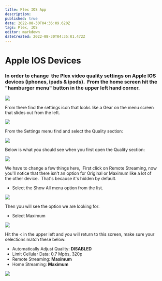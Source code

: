```yaml
---
title: Plex IOS App
description: 
published: true
date: 2022-08-30T04:36:09.620Z
tags: Plex, IOS
editor: markdown
dateCreated: 2022-08-30T04:35:01.472Z
---
```

# Apple IOS Devices

### In order to change  the Plex video quality settings on Apple IOS devices (iphones, ipads & ipods).  From the home screen hit the "hamburger menu" button in the upper left hand corner.

![](https://mediaclients.wiki/client%20screen%20shots/ios/iphone.png)

From there find the settings icon that looks like a Gear on the menu screen that slides out from the left.

![](https://mediaclients.wiki/client%20screen%20shots/ios/iphone1.png)

From the Settings menu find and select the Quality section:

![](https://mediaclients.wiki/client%20screen%20shots/ios/iphone2.png)

Below is what you should see when you first open the Quality section:

![](https://mediaclients.wiki/client%20screen%20shots/ios/iphone3.png)

We have to change a few things here,  First click on Remote Streaming, now you'll notice that there isn't an option for Original or Maximum like a lot of the other device.  That's because it's hidden by default.

-   Select the Show All menu option from the list.

![](https://mediaclients.wiki/client%20screen%20shots/ios/iphone4.png)

Then you will see the option we are looking for:

-   Select Maximum

![](https://mediaclients.wiki/client%20screen%20shots/ios/iphone5.png)

Hit the < in the upper left and you will return to this screen, make sure your selections match these below:

-   Automatically Adjust Quality: **DISABLED**
-   Limit Cellular Data: 0.7 Mpbs, 320p
-   Remote Streaming: **Maximum**
-   Home Streaming: **Maximum**

![](https://mediaclients.wiki/client%20screen%20shots/ios/iosquality.png)